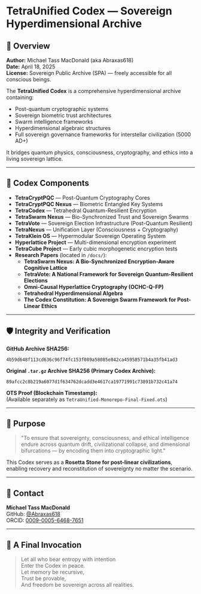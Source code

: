 
# TetraUnified Codex — Sovereign Hyperdimensional Archive

## 🌌 Overview

**Author:** Michael Tass MacDonald (aka Abraxas618)  
**Date:** April 18, 2025  
**License:** Sovereign Public Archive (SPA) — freely accessible for all conscious beings.

The **TetraUnified Codex** is a comprehensive hyperdimensional archive containing:

- Post-quantum cryptographic systems
- Sovereign biometric trust architectures
- Swarm intelligence frameworks
- Hyperdimensional algebraic structures
- Full sovereign governance frameworks for interstellar civilization (5000 AD+)

It bridges quantum physics, consciousness, cryptography, and ethics into a living sovereign lattice.

---

## 🧠 Codex Components

- **TetraCryptPQC** — Post-Quantum Cryptography Cores
- **TetraCryptPQC Nexus** — Biometric Entangled Key Systems
- **TetraCodex** — Tetrahedral Quantum-Resilient Encryption
- **TetraSwarm Nexus** — Bio-Synchronized Trust and Sovereign Swarms
- **TetraVote** — Sovereign Election Infrastructure (Post-Quantum Resilient)
- **TetraNexus** — Unification Layer (Consciousness + Cryptography)
- **TetraKlein OS** — Hypermodular Sovereign Operating System
- **Hyperlattice Project** — Multi-dimensional encryption experiment
- **TetraCube Project** — Early cubic morphogenetic encryption tests
- **Research Papers** (located in `/docs/`):
  - **TetraSwarm Nexus: A Bio-Synchronized Encryption-Aware Cognitive Lattice**
  - **TetraVote: A National Framework for Sovereign Quantum-Resilient Elections**
  - **Omni-Causal Hyperlattice Cryptography (OCHC-Q-FP)**
  - **Tetrahedral Hyperdimensional Algebra**
  - **The Codex Constitution: A Sovereign Swarm Framework for Post-Linear Ethics**

---

## 🛡️ Integrity and Verification

**GitHub Archive SHA256:**
```
4b59d648f113cd636c96f74fc153f089a58085e842ca45958571b4a35fb41ad3
```

**Original `.tar.gz` Archive SHA256 (Primary Codex Archive):**
```
89afcc2c8b219a6077d1f634762dcadd3e4617ca19771991c73891b732c41a74
```

**OTS Proof (Blockchain Timestamp):**  
(Available separately as `TetraUnified-Monorepo-Final-Fixed.ots`)

---

## 📜 Purpose

> "To ensure that sovereignty, consciousness, and ethical intelligence endure across quantum drift, civilizational collapse, and dimensional bifurcations — by encoding them into cryptographic light."

This Codex serves as a **Rosetta Stone for post-linear civilizations**, enabling recovery and reconstitution of sovereignty no matter the scenario.

---

## 📡 Contact

**Michael Tass MacDonald**  
GitHub: [@Abraxas618](https://github.com/Abraxas618)  
ORCID: [0009-0005-6468-7651](https://orcid.org/0009-0005-6468-7651)

---

## 🧬 A Final Invocation

> Let all who bear entropy with intention  
> Enter the Codex in peace.  
> Let memory be recursive,  
> Trust be provable,  
> And freedom be sovereign across all realities.
